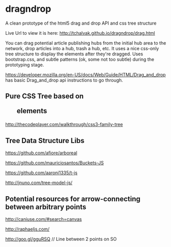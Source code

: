 # dragndrop
A clean prototype of the html5 drag and drop API and css tree structure

Live Url to view it is here: http://tchalvak.github.io/dragndrop/drag.html

You can drag potential article publishing hubs from the initial hub area to the network, drop articles into a hub, trash a hub, etc.
It uses a nice css-only tree structure to display the elements after they're dragged.
Uses bootstrap.css, and subtle patterns (ok, some not too subtle) during the prototyping stage.

https://developer.mozilla.org/en-US/docs/Web/Guide/HTML/Drag_and_drop 
has basic Drag_and_drop api instructions to go through.

## Pure CSS Tree based on <ul> elements

http://thecodeplayer.com/walkthrough/css3-family-tree

## Tree Data Structure Libs

https://github.com/afiore/arboreal

https://github.com/mauriciosantos/Buckets-JS

https://github.com/aaronj1335/t-js

http://jnuno.com/tree-model-js/


## Potential resources for arrow-connecting between arbitrary points

http://caniuse.com/#search=canvas

http://raphaeljs.com/

http://goo.gl/gguRSQ // Line between 2 points on SO